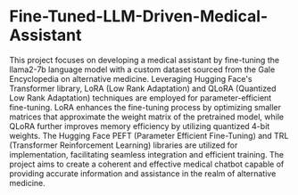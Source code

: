 # Fine-Tuned-LLM-Driven-Medical-Assistant

This project focuses on developing a medical assistant by fine-tuning the llama2-7b language model with a custom dataset sourced from the Gale Encyclopedia on alternative medicine. Leveraging Hugging Face's Transformer library, LoRA (Low Rank Adaptation) and QLoRA (Quantized Low Rank Adaptation) techniques are employed for parameter-efficient fine-tuning. LoRA enhances the fine-tuning process by optimizing smaller matrices that approximate the weight matrix of the pretrained model, while QLoRA further improves memory efficiency by utilizing quantized 4-bit weights. The Hugging Face PEFT (Parameter Efficient Fine-Tuning) and TRL (Transformer Reinforcement Learning) libraries are utilized for implementation, facilitating seamless integration and efficient training. The project aims to create a coherent and effective medical chatbot capable of providing accurate information and assistance in the realm of alternative medicine.
